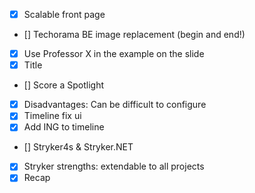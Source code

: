 - [x] Scalable front page
- [] Techorama BE image replacement (begin and end!)
- [x] Use Professor X in the example on the slide
- [x] Title
- [] Score a Spotlight 
- [x] Disadvantages: Can be difficult to configure
- [x] Timeline fix ui
- [x] Add ING to timeline
- [] Stryker4s & Stryker.NET
- [x] Stryker strengths: extendable to all projects
- [x] Recap